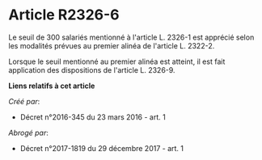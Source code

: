 # Article R2326-6

Le seuil de 300 salariés mentionné à l'article L. 2326-1 est apprécié selon les modalités prévues au premier alinéa de
l'article L. 2322-2. 

Lorsque le seuil mentionné au premier alinéa est atteint, il est fait application des dispositions de l'article L. 2326-9.

**Liens relatifs à cet article**

_Créé par_:

  - Décret n°2016-345 du 23 mars 2016 - art. 1

_Abrogé par_:

  - Décret n°2017-1819 du 29 décembre 2017 - art. 1

